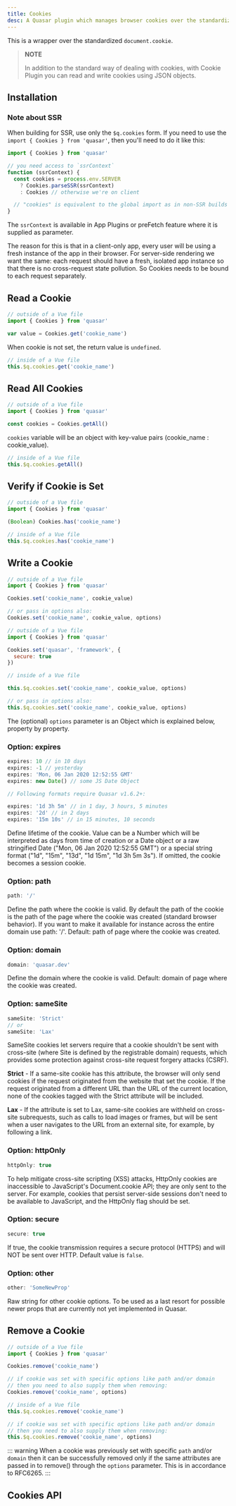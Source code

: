 ```yaml
---
title: Cookies
desc: A Quasar plugin which manages browser cookies over the standardized 'document.cookie', making it easy to read and write cookies even with SSR apps.
---
```

This is a wrapper over the standardized `document.cookie`.

> **NOTE**
>
> In addition to the standard way of dealing with cookies, with Cookie Plugin you can read and write cookies using JSON objects.

## Installation
<doc-installation plugins="Cookies" />

### Note about SSR
When building for SSR, use only the `$q.cookies` form. If you need to use the `import { Cookies } from 'quasar'`, then you'll need to do it like this:

```js
import { Cookies } from 'quasar'

// you need access to `ssrContext`
function (ssrContext) {
  const cookies = process.env.SERVER
    ? Cookies.parseSSR(ssrContext)
    : Cookies // otherwise we're on client

  // "cookies" is equivalent to the global import as in non-SSR builds
}
```

The `ssrContext` is available in App Plugins or preFetch feature where it is supplied as parameter.

The reason for this is that in a client-only app, every user will be using a fresh instance of the app in their browser. For server-side rendering we want the same: each request should have a fresh, isolated app instance so that there is no cross-request state pollution. So Cookies needs to be bound to each request separately.

## Read a Cookie

``` js
// outside of a Vue file
import { Cookies } from 'quasar'

var value = Cookies.get('cookie_name')
```

When cookie is not set, the return value is `undefined`.

```js
// inside of a Vue file
this.$q.cookies.get('cookie_name')
```

## Read All Cookies

``` js
// outside of a Vue file
import { Cookies } from 'quasar'

const cookies = Cookies.getAll()
```

`cookies` variable will be an object with key-value pairs (cookie_name : cookie_value).

```js
// inside of a Vue file
this.$q.cookies.getAll()
```

## Verify if Cookie is Set

``` js
// outside of a Vue file
import { Cookies } from 'quasar'

(Boolean) Cookies.has('cookie_name')
```

```js
// inside of a Vue file
this.$q.cookies.has('cookie_name')
```

## Write a Cookie

``` js
// outside of a Vue file
import { Cookies } from 'quasar'

Cookies.set('cookie_name', cookie_value)

// or pass in options also:
Cookies.set('cookie_name', cookie_value, options)
```

``` js
// outside of a Vue file
import { Cookies } from 'quasar'

Cookies.set('quasar', 'framework', {
  secure: true
})
```

```js
// inside of a Vue file

this.$q.cookies.set('cookie_name', cookie_value, options)

// or pass in options also:
this.$q.cookies.set('cookie_name', cookie_value, options)
```

The (optional) `options` parameter is an Object which is explained below, property by property.

### Option: expires

``` js
expires: 10 // in 10 days
expires: -1 // yesterday
expires: 'Mon, 06 Jan 2020 12:52:55 GMT'
expires: new Date() // some JS Date Object

// Following formats require Quasar v1.6.2+:

expires: '1d 3h 5m' // in 1 day, 3 hours, 5 minutes
expires: '2d' // in 2 days
expires: '15m 10s' // in 15 minutes, 10 seconds
```

Define lifetime of the cookie. Value can be a Number which will be interpreted as days from time of creation or a Date object or a raw stringified Date ("Mon, 06 Jan 2020 12:52:55 GMT") or a special string format ("1d", "15m", "13d", "1d 15m", "1d 3h 5m 3s"). If omitted, the cookie becomes a session cookie.

### Option: path

``` js
path: '/'
```

Define the path where the cookie is valid. By default the path of the cookie is the path of the page where the cookie was created (standard browser behavior). If you want to make it available for instance across the entire domain use path: '/'. Default: path of page where the cookie was created.

### Option: domain

``` js
domain: 'quasar.dev'
```

Define the domain where the cookie is valid. Default: domain of page where the cookie was created.

### Option: sameSite

``` js
sameSite: 'Strict'
// or
sameSite: 'Lax'
```

SameSite cookies let servers require that a cookie shouldn't be sent with cross-site (where Site is defined by the registrable domain) requests, which provides some protection against cross-site request forgery attacks (CSRF).

**Strict** - If a same-site cookie has this attribute, the browser will only send cookies if the request originated from the website that set the cookie. If the request originated from a different URL than the URL of the current location, none of the cookies tagged with the Strict attribute will be included.

**Lax** - If the attribute is set to Lax, same-site cookies are withheld on cross-site subrequests, such as calls to load images or frames, but will be sent when a user navigates to the URL from an external site, for example, by following a link.

### Option: httpOnly

``` js
httpOnly: true
```

To help mitigate cross-site scripting (XSS) attacks, HttpOnly cookies are inaccessible to JavaScript's Document.cookie API; they are only sent to the server. For example, cookies that persist server-side sessions don't need to be available to JavaScript, and the HttpOnly flag should be set.

### Option: secure

``` js
secure: true
```

If true, the cookie transmission requires a secure protocol (HTTPS) and will NOT be sent over HTTP. Default value is `false`.

### Option: other

``` js
other: 'SomeNewProp'
```

Raw string for other cookie options. To be used as a last resort for possible newer props that are currently not yet implemented in Quasar.

## Remove a Cookie
``` js
// outside of a Vue file
import { Cookies } from 'quasar'

Cookies.remove('cookie_name')

// if cookie was set with specific options like path and/or domain
// then you need to also supply them when removing:
Cookies.remove('cookie_name', options)
```

```js
// inside of a Vue file
this.$q.cookies.remove('cookie_name')

// if cookie was set with specific options like path and/or domain
// then you need to also supply them when removing:
this.$q.cookies.remove('cookie_name', options)
```

::: warning
When a cookie was previously set with specific `path` and/or `domain` then it can be successfully removed only if the same attributes are passed in to remove() through the `options` parameter. This is in accordance to RFC6265.
:::

## Cookies API
<doc-api file="Cookies" />
